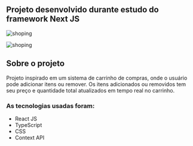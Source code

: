 ## Projeto desenvolvido durante estudo do framework Next JS

![shoping](https://github.com/abvictor/shopping-cart/assets/43121767/a88603cf-e59f-4dec-b7ce-25fa9414d99f)


![shoping](https://github.com/abvictor/shopping-cart/assets/43121767/1b37e4b9-bf72-4882-b039-85e17f43e92f)


## Sobre o projeto

Projeto inspirado em um sistema de carrinho de compras, onde o usuário pode adicionar itens ou remover.
Os itens adicionados ou removidos tem seu preço e quantidade total atualizados em tempo real no carrinho.

### As tecnologias usadas foram:
- React JS
- TypeScript
- CSS
- Context API 
